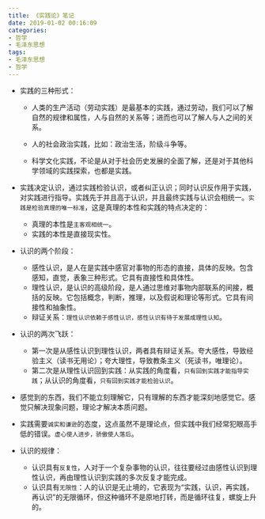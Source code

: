 ```yaml
---
title: 《实践论》笔记
date: 2019-01-02 00:16:09
categories: 
- 哲学
- 毛泽东思想
tags:
- 毛泽东思想
- 哲学
---
```


- 实践的三种形式：
    - 人类的生产活动（劳动实践）是最基本的实践，通过劳动，我们可以了解自然的规律和属性，人与自然的关系等；进而也可以了解人与人之间的关系。
    
    - 人的社会政治实践，比如：政治生活，阶级斗争等。

    - 科学文化实践，不论是从对于社会历史发展的全面了解，还是对于其他科学领域的实践探索，也都是实践。
    
        <!-- more -->
        
        
    
- 实践决定认识，通过实践检验认识，或者纠正认识；同时认识反作用于实践，对实践进行指导。实践先于并且高于认识，并且最终实践与认识会相统一。`实践是检验真理的唯一标准`，这是真理的本性和实践的特点决定的：
    - 真理的本性是`主客观相统一`。
    - 实践的本性是直接现实性。
    
    
    
- 认识的两个阶段：
    - 感性认识，是人在是实践中感官对事物的形态的直接，具体的反映。包含感知，直觉，表象三种形式。它具有直接性和具体性。
    - 理性认识，是认识的高级阶段，是人通过思维对事物内部联系的间接，概括的反映。它包括概念，判断，推理，以及假说和理论等形式。它具有间接性和抽象性。
    - 辩证关系：`理性认识依赖于感性认识，感性认识有待于发展成理性认知`。
    
    
    
- 认识的两次飞跃：
    - 第一次是从感性认识到理性认识，两者具有辩证关系。夸大感性，导致经验主义（读书无用论）；夸大理性，导致教条主义（死读书，唯理论）。
    - 第二次是从理性认识回到实践：从实践的角度看，`只有回到实践才能指导实践`；从认识的角度看，`只有回到实践才能检验认识`。
    
    
    
- 感觉到的东西，我们不能立刻理解它，只有理解的东西才能深刻地感觉它。感觉只解决现象问题，理论才解决本质问题。



- 实践需要`诚实和谦逊`的态度，这点虽然不是理论点，但实践中我们经常犯眼高手低的错误。`虚心使人进步，骄傲使人落后`。



- 认识的规律：
    - 认识具有`反复性`，人对于一个复杂事物的认识，往往要经过由感性认识到理性认识，再由理性认识到实践的多次反复才能完成。
    - 认识具有`无限性`：人的认识是无止境的，它表现为“实践，认识，再实践，再认识”的无限循环，但这种循环不是原地打转，而是循环往复，螺旋上升的。